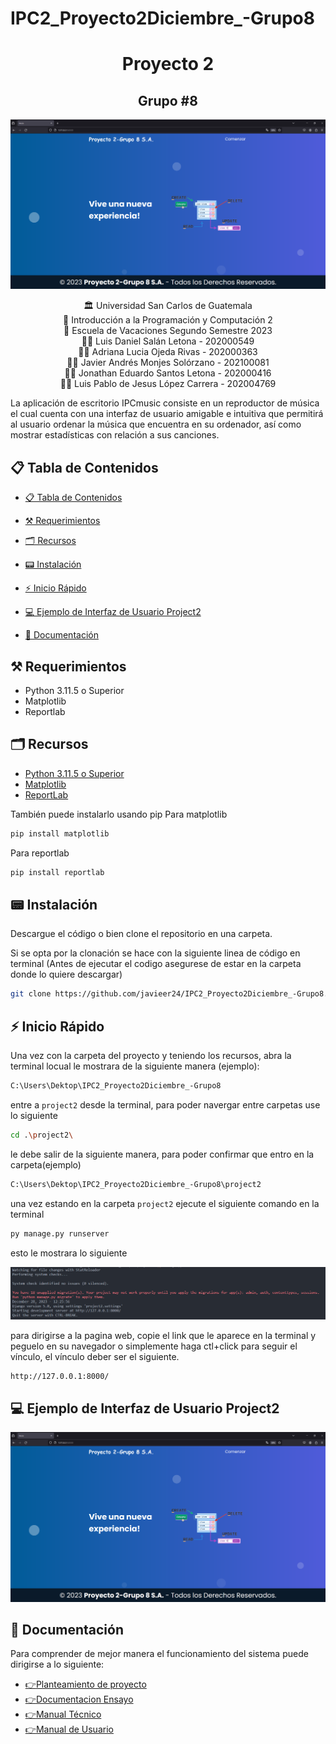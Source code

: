 # IPC2_Proyecto2Diciembre_-Grupo8
<h1 align="center">Proyecto 2</h1>
<h2 align="center">Grupo #8</h2>
<p align="center">
    <img src="IMG\inicio.png">
</p>
<div align="center"> 🏛 Universidad San Carlos de Guatemala</div>
<div align="center">
📕 Introducción a la Programación y Computación 2
</div>
<div align="center"> 📆 Escuela de Vacaciones Segundo Semestre 2023</div>
<div align="center">
🙍‍♂️ Luis Daniel Salán Letona - 202000549
</div>

<div align="center">
🙍‍♂️ Adriana Lucia Ojeda Rivas - 202000363
</div>

<div align="center">
🙍‍♂️ Javier Andrés Monjes Solórzano -  202100081
</div>


<div align="center">
🙍‍♂️ Jonathan Eduardo Santos Letona - 202000416
</div>

<div align="center">
🙍‍♂️ Luis Pablo de Jesus López Carrera - 202004769
</div>

La aplicación de escritorio IPCmusic consiste en un reproductor de música el cual cuenta con una interfaz de usuario amigable e intuitiva que permitirá al usuario ordenar la música que encuentra en su ordenador, así como mostrar estadísticas con relación a sus canciones.

## 📋 Tabla de Contenidos

- [📋 Tabla de Contenidos](#-tabla-de-contenidos)
- [⚒ Requerimientos](#-requerimientos)
- [🗂 Recursos](#-recursos)
- [📟 Instalación](#-instalación)
- [⚡ Inicio Rápido](#-inicio-rápido)
- [💻 Ejemplo de Interfaz de Usuario Project2](#-ejemplo-de-interfaz-deusuario-mp3music)

- [📖 Documentación](#-documentación)


<!-- Requerimientos -->

## ⚒ Requerimientos
<ul>
    <li>Python 3.11.5 o Superior</li>
    <li>Matplotlib</li>
    <li>Reportlab</li>

</ul>

## 🗂 Recursos
<ul>
  <li><a href="https://www.python.org/downloads/release/python-3115/">Python 3.11.5 o Superior</a></li>
  <li><a href="https://www.reportlab.com/">Matplotlib</a></li>
  <li><a href="https://matplotlib.org/">ReportLab</a></li>
</ul>

También puede instalarlo usando pip
Para matplotlib

```js
pip install matplotlib
```
Para reportlab

```js
pip install reportlab
```

## 📟 Instalación
Descargue el código o bien clone el repositorio en una carpeta.

Si se opta por la clonación se hace con la siguiente linea de código en terminal (Antes de ejecutar el codigo asegurese de estar en la carpeta donde lo quiere descargar)

```bash
git clone https://github.com/javieer24/IPC2_Proyecto2Diciembre_-Grupo8.git
```

## ⚡ Inicio Rápido
Una vez con la carpeta del proyecto y teniendo los recursos, abra la terminal locual le mostrara de la siguiente manera (ejemplo):

```bash
C:\Users\Dektop\IPC2_Proyecto2Diciembre_-Grupo8
```
entre a `project2` desde la terminal, para poder navergar entre carpetas use lo siguiente
```bash
cd .\project2\
```
 le debe salir de la siguiente manera, para poder confirmar que entro en la carpeta(ejemplo)
```bash
C:\Users\Dektop\IPC2_Proyecto2Diciembre_-Grupo8\project2
```
una vez estando en la carpeta `project2` ejecute el siguiente comando en la terminal
```bash
py manage.py runserver
```
esto le mostrara lo siguiente
<p align="center">
    <img src="IMG\server.png">
</p>

para dirigirse a la pagina web, copie el link que le aparece en la terminal y peguelo en su navegador o simplemente haga ctl+click para seguir el vínculo, el vínculo deber ser el siguiente.

```bash
http://127.0.0.1:8000/
```

## 💻 Ejemplo de Interfaz de Usuario Project2

<p align="center">
    <img src="IMG\inicio.png">
</p>

## 📖 Documentación
Para comprender de mejor manera el funcionamiento del sistema puede dirigirse a lo siguiente:
    <ul>
       <li><a href="https://github.com/javieer24/IPC2_Proyecto2Diciembre_-Grupo8/blob/main/Documentacion/Proyecto%202%20-%20IPC2.pdf">:point_right:Planteamiento de proyecto</a></li>
        <li><a href="https://github.com/javieer24/IPC2_Proyecto2Diciembre_-Grupo8/blob/pruebasDB/Documentacion/Documentacion.pdf" target="_blank">:point_right:Documentacion Ensayo</a></li>
       <li><a href="https://github.com/javieer24/IPC2_Proyecto2Diciembre_-Grupo8/tree/main/Documentacion/Manual%20Tecnico">:point_right:Manual Técnico</a></li>
       <li><a href="https://github.com/javieer24/IPC2_Proyecto2Diciembre_-Grupo8/tree/main/Documentacion/Manual%20Usuario">:point_right:Manual de Usuario</a></li>
    </ul>

